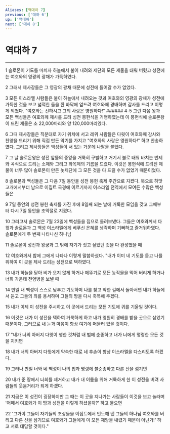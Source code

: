 ```yaml
---
Aliases: [역대하 7]
previous: ['대하 6']
up: ['역대하']
next: ['대하 8']
---
```

# 역대하 7

***


1 솔로몬이 기도를 마치자 하늘에서 불이 내려와 제단의 모든 제물을 태워 버렸고 성전에는 여호와의 영광의 광채가 가득하였다. 

2 그래서 제사장들은 그 영광의 광채 때문에 성전에 들어갈 수가 없었다. 

3 모든 이스라엘 사람들은 불이 하늘에서 내려오는 것과 여호와의 영광의 광채가 성전에 가득한 것을 보고 넓적한 돌을 깐 바닥에 엎드려 여호와께 경배하며 감사를 드리고 이렇게 외쳤다. "여호와는 선하시고 그의 사랑은 영원하다!" ###### 4-5 그런 다음 왕과 모든 백성들은 여호와께 제사를 드려 성전 봉헌식을 거행하였는데 이 봉헌식에 솔로몬왕이 드린 제물은 소 22,000마리와 양 120,000마리였다. 

6 그때 제사장들은 직분대로 자기 위치에 서고 레위 사람들은 다윗이 여호와께 감사와 찬양을 드리기 위해 직접 만든 악기를 가지고 "여호와의 사랑은 영원하다!" 하고 찬송하였다. 그리고 제사장들은 백성들이 서 있는 가운데 나팔을 불었다. 

7 그 날 솔로몬왕은 성전 앞뜰의 중앙을 거룩히 구별하고 거기서 불로 태워 바치는 번제와 곡식으로 드리는 소제와 그리고 화목제의 기름을 드렸다. 이것은 봉헌식에 드려진 제물이 너무 많아 솔로몬이 만든 놋제단에 그 모든 것을 다 드릴 수가 없었기 때문이었다. 

8 솔로몬과 백성들은 그 다음 7일 동안을 성전 봉헌 축제 주간으로 지켰다. 북으로 하맛 고개에서부터 남으로 이집트 국경에 이르기까지 이스라엘 전역에서 모여든 수많은 백성들은 

9 7일 동안의 성전 봉헌 축제를 가진 후에 8일째 되는 날에 거룩한 모임을 갖고 그때부터 다시 7일 동안을 초막절로 지켰다. 

10 그러고서 솔로몬은 7월 23일에 백성들을 집으로 돌려보냈다. 그들은 여호와께서 다윗과 솔로몬과 그 백성 이스라엘에게 베푸신 은혜를 생각하며 기뻐하고 즐거워하였다. 솔로몬에게 두 번째 나타나신 하나님 

11 솔로몬이 성전과 왕궁과 그 밖에 자기가 짓고 싶었던 것을 다 완성했을 때 

12 여호와께서 밤에 그에게 나타나 이렇게 말씀하셨다. "내가 이미 네 기도를 듣고 나를 위하여 이 곳을 제사 드리는 성전으로 택하였다. 

13 내가 하늘을 닫아 비가 오지 않게 하거나 메뚜기로 모든 농작물을 먹어 버리게 하거나 너희 가운데 전염병을 보낼 때 

14 만일 내 백성이 스스로 낮추고 기도하며 나를 찾고 악한 길에서 돌아서면 내가 하늘에서 듣고 그들의 죄를 용서하며 그들의 땅을 다시 축복해 주겠다. 

15 내가 이제 이 성전을 주시하고 이 곳에서 드리는 모든 기도에 귀를 기울일 것이다. 

16 이것은 내가 이 성전을 택하여 거룩하게 하고 내가 영원히 경배를 받을 곳으로 삼았기 때문이다. 그러므로 내 눈과 마음이 항상 여기에 머물러 있을 것이다. 

17 "네가 너의 아버지 다윗이 행한 것처럼 내 법에 순종하고 내가 너에게 명령한 모든 것을 지키면 

18 내가 너의 아버지 다윗에게 약속한 대로 네 후손이 항상 이스라엘을 다스리도록 하겠다. 

19 그러나 만일 너와 네 백성이 나의 법과 명령에 불순종하고 다른 신을 섬기면 

20 내가 준 땅에서 너희를 제거하고 내가 내 이름을 위해 거룩하게 한 이 성전을 버려 사람들의 웃음거리가 되게 하겠다. 

21 지금은 이 성전이 굉장하지만 그 때는 이 곳을 지나가는 사람들이 이것을 보고 놀라며 '어째서 여호와가 이 땅과 성전을 이렇게 하셨을까?' 하고 물으면 

22 '그거야 그들이 자기들의 조상들을 이집트에서 인도해 낸 그들의 하나님 여호와를 버리고 다른 신을 섬기므로 여호와가 그들에게 이 모든 재앙을 내렸기 때문이 아닌가!' 하고 서로 대답할 것이다."
